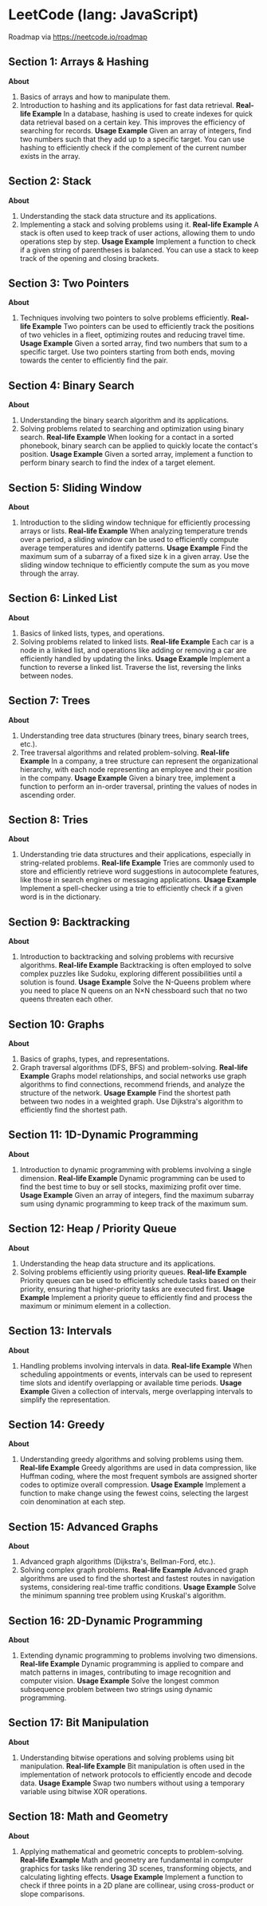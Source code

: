 # LeetCode (lang: JavaScript)
Roadmap via https://neetcode.io/roadmap

## Section 1: Arrays & Hashing
__About__
1. Basics of arrays and how to manipulate them.
2. Introduction to hashing and its applications for fast data retrieval.
__Real-life Example__
In a database, hashing is used to create indexes for quick data retrieval based on a certain key. This improves the efficiency of searching for records.
__Usage Example__
Given an array of integers, find two numbers such that they add up to a specific target. You can use hashing to efficiently check if the complement of the current number exists in the array.

## Section 2: Stack
__About__
1. Understanding the stack data structure and its applications.
2. Implementing a stack and solving problems using it.
__Real-life Example__
A stack is often used to keep track of user actions, allowing them to undo operations step by step.
__Usage Example__
Implement a function to check if a given string of parentheses is balanced. You can use a stack to keep track of the opening and closing brackets.

## Section 3: Two Pointers
__About__
1. Techniques involving two pointers to solve problems efficiently.
__Real-life Example__
Two pointers can be used to efficiently track the positions of two vehicles in a fleet, optimizing routes and reducing travel time.
__Usage Example__
Given a sorted array, find two numbers that sum to a specific target. Use two pointers starting from both ends, moving towards the center to efficiently find the pair.

## Section 4: Binary Search
__About__
1. Understanding the binary search algorithm and its applications.
2. Solving problems related to searching and optimization using binary search.
__Real-life Example__
When looking for a contact in a sorted phonebook, binary search can be applied to quickly locate the contact's position.
__Usage Example__
Given a sorted array, implement a function to perform binary search to find the index of a target element.

## Section 5: Sliding Window
__About__
1. Introduction to the sliding window technique for efficiently processing arrays or lists.
__Real-life Example__
When analyzing temperature trends over a period, a sliding window can be used to efficiently compute average temperatures and identify patterns.
__Usage Example__
Find the maximum sum of a subarray of a fixed size k in a given array. Use the sliding window technique to efficiently compute the sum as you move through the array.

## Section 6: Linked List
__About__
1. Basics of linked lists, types, and operations.
2. Solving problems related to linked lists.
__Real-life Example__
Each car is a node in a linked list, and operations like adding or removing a car are efficiently handled by updating the links.
__Usage Example__
Implement a function to reverse a linked list. Traverse the list, reversing the links between nodes.

## Section 7: Trees
__About__
1. Understanding tree data structures (binary trees, binary search trees, etc.).
2. Tree traversal algorithms and related problem-solving.
__Real-life Example__
In a company, a tree structure can represent the organizational hierarchy, with each node representing an employee and their position in the company.
__Usage Example__
Given a binary tree, implement a function to perform an in-order traversal, printing the values of nodes in ascending order.

## Section 8: Tries
__About__
1. Understanding trie data structures and their applications, especially in string-related problems.
__Real-life Example__
Tries are commonly used to store and efficiently retrieve word suggestions in autocomplete features, like those in search engines or messaging applications.
__Usage Example__
Implement a spell-checker using a trie to efficiently check if a given word is in the dictionary.

## Section 9: Backtracking
__About__
1. Introduction to backtracking and solving problems with recursive algorithms.
__Real-life Example__
Backtracking is often employed to solve complex puzzles like Sudoku, exploring different possibilities until a solution is found.
__Usage Example__
Solve the N-Queens problem where you need to place N queens on an N×N chessboard such that no two queens threaten each other.

## Section 10: Graphs
__About__
1. Basics of graphs, types, and representations.
2. Graph traversal algorithms (DFS, BFS) and problem-solving.
__Real-life Example__
 Graphs model relationships, and social networks use graph algorithms to find connections, recommend friends, and analyze the structure of the network.
__Usage Example__
Find the shortest path between two nodes in a weighted graph. Use Dijkstra's algorithm to efficiently find the shortest path.

## Section 11: 1D-Dynamic Programming
__About__
1. Introduction to dynamic programming with problems involving a single dimension.
__Real-life Example__
Dynamic programming can be used to find the best time to buy or sell stocks, maximizing profit over time.
__Usage Example__
Given an array of integers, find the maximum subarray sum using dynamic programming to keep track of the maximum sum.

## Section 12: Heap / Priority Queue
__About__
1. Understanding the heap data structure and its applications.
2. Solving problems efficiently using priority queues.
__Real-life Example__
Priority queues can be used to efficiently schedule tasks based on their priority, ensuring that higher-priority tasks are executed first.
__Usage Example__
Implement a priority queue to efficiently find and process the maximum or minimum element in a collection.

## Section 13: Intervals
__About__
1. Handling problems involving intervals in data.
__Real-life Example__
When scheduling appointments or events, intervals can be used to represent time slots and identify overlapping or available time periods.
__Usage Example__
Given a collection of intervals, merge overlapping intervals to simplify the representation.

## Section 14: Greedy
__About__
1. Understanding greedy algorithms and solving problems using them.
__Real-life Example__
Greedy algorithms are used in data compression, like Huffman coding, where the most frequent symbols are assigned shorter codes to optimize overall compression.
__Usage Example__
Implement a function to make change using the fewest coins, selecting the largest coin denomination at each step.

## Section 15: Advanced Graphs
__About__
1. Advanced graph algorithms (Dijkstra's, Bellman-Ford, etc.).
2. Solving complex graph problems.
__Real-life Example__
Advanced graph algorithms are used to find the shortest and fastest routes in navigation systems, considering real-time traffic conditions.
__Usage Example__
Solve the minimum spanning tree problem using Kruskal's algorithm.

## Section 16: 2D-Dynamic Programming
__About__
1. Extending dynamic programming to problems involving two dimensions.
__Real-life Example__
Dynamic programming is applied to compare and match patterns in images, contributing to image recognition and computer vision.
__Usage Example__
Solve the longest common subsequence problem between two strings using dynamic programming.

## Section 17: Bit Manipulation
__About__
1. Understanding bitwise operations and solving problems using bit manipulation.
__Real-life Example__
Bit manipulation is often used in the implementation of network protocols to efficiently encode and decode data.
__Usage Example__
Swap two numbers without using a temporary variable using bitwise XOR operations.

## Section 18: Math and Geometry
__About__
1. Applying mathematical and geometric concepts to problem-solving.
__Real-life Example__
Math and geometry are fundamental in computer graphics for tasks like rendering 3D scenes, transforming objects, and calculating lighting effects.
__Usage Example__
Implement a function to check if three points in a 2D plane are collinear, using cross-product or slope comparisons.
